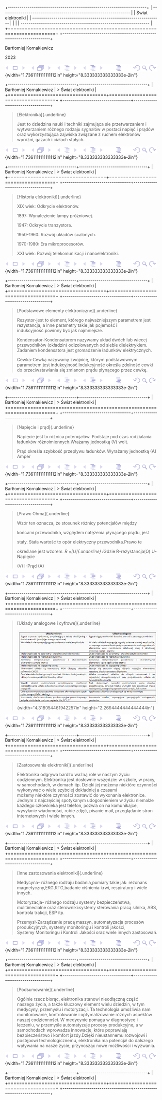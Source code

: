 +-----------------------------------------------------------------------+
|   ------------------------------------------------------------------  |
|   Świat elektroniki                                                   |
|   ------------------------------------------------------------------  |
|                                                                       |
|   ------------------------------------------------------------------  |
+=======================================================================+
+-----------------------------------------------------------------------+

Bartłomiej Kornakiewicz

2023

![](vertopal_bdf4580bc8c148fb9fa9d57f28479350/media/image1.png){width="1.7361111111111112in"
height="8.333333333333333e-2in"}

+-----------------------------------+-----------------------------------+
| Bartłomiej Kornakiewicz           | > Świat elektroniki               |
+===================================+===================================+
+-----------------------------------+-----------------------------------+

> [Elektronika]{.underline}
>
> Jest to dziedzina nauki i techniki zajmująca sie przetwarzaniem i
> wytwarzaniem różnego rodzaju sygnałów w postaci napięć i prądów oraz
> wykorzystująca zajwiska związane z ruchem elektronów\
> wpróżni, gazach i ciałach stałych.

![](vertopal_bdf4580bc8c148fb9fa9d57f28479350/media/image1.png){width="1.7361111111111112in"
height="8.333333333333333e-2in"}

+-----------------------------------+-----------------------------------+
| Bartłomiej Kornakiewicz           | > Świat elektroniki               |
+===================================+===================================+
+-----------------------------------+-----------------------------------+

> [Historia elektroniki]{.underline}
>
> XIX wiek: Odkrycie elektronów.
>
> 1897: Wynalezienie lampy próżniowej.
>
> 1947: Odkrycie tranzystora.
>
> 1950-1960: Rozwój układów scalonych.
>
> 1970-1980: Era mikroprocesorów.
>
> XXI wiek: Rozwój telekomunikacji i nanoelektroniki.

![](vertopal_bdf4580bc8c148fb9fa9d57f28479350/media/image1.png){width="1.7361111111111112in"
height="8.333333333333333e-2in"}

+-----------------------------------+-----------------------------------+
| Bartłomiej Kornakiewicz           | > Świat elektroniki               |
+===================================+===================================+
+-----------------------------------+-----------------------------------+

> [Podstawowe elementy elektroniczne]{.underline}
>
> Rezystor-jest to element, którego najważniejszym parametrem jest
> rezystancja, a inne parametry takie jak pojemość i\
> indukcyjność powinny być jak najmniejsze.
>
> Kondensator-Kondensatorem nazywamy układ dwóch lub wiecej przewodników
> (okładzin) odizolowanych od siebie dielektrykiem. Zadaniem
> kondensatora jest gromadzenie ładunków elektrycznych.
>
> Cewka-Cewką nazywamy zwojnicę, którym podstawownym parametrem jest
> indukcyjność.Indukcyjność określa zdolność cewki do przeciwstawiania
> się zmianom prądu płynącego przez cewkę.

![](vertopal_bdf4580bc8c148fb9fa9d57f28479350/media/image1.png){width="1.7361111111111112in"
height="8.333333333333333e-2in"}

+-----------------------------------+-----------------------------------+
| Bartłomiej Kornakiewicz           | > Świat elektroniki               |
+===================================+===================================+
+-----------------------------------+-----------------------------------+

> [Napięcie i prąd]{.underline}
>
> Napięcie jest to różnica potencjałów. Podstaje pod czas rodzialania
> ładunków różnoimiennych.Wrażamy jednostką (V) wolt.
>
> Prąd określa szybkość przepływu ładunków. Wyrażamy jednostką (A) Amper

![](vertopal_bdf4580bc8c148fb9fa9d57f28479350/media/image1.png){width="1.7361111111111112in"
height="8.333333333333333e-2in"}

+-----------------------------------+-----------------------------------+
| Bartłomiej Kornakiewicz           | > Świat elektroniki               |
+===================================+===================================+
+-----------------------------------+-----------------------------------+

> [Prawo Ohma]{.underline}
>
> Wzór ten oznacza, że stosunek różnicy potencjałów między
>
> końcami przewodnika, względem natężenia płynącego prądu, jest
>
> stały. Stała wartość to opór elektryczny przewodnika.Prawo te
>
> określane jest wzorem: *R* =*[U]{.underline} I*Gdzie R-rezystancja(Ω)
> U-Napięcie
>
> \(V\) I-Prąd (A)

![](vertopal_bdf4580bc8c148fb9fa9d57f28479350/media/image1.png){width="1.7361111111111112in"
height="8.333333333333333e-2in"}

+-----------------------------------+-----------------------------------+
| Bartłomiej Kornakiewicz           | > Świat elektroniki               |
+===================================+===================================+
+-----------------------------------+-----------------------------------+

> [Układy analogowe i cyfrowe]{.underline}
>
> ![](vertopal_bdf4580bc8c148fb9fa9d57f28479350/media/image2.png){width="4.318054461942257in"
> height="2.2694444444444444in"}

![](vertopal_bdf4580bc8c148fb9fa9d57f28479350/media/image1.png){width="1.7361111111111112in"
height="8.333333333333333e-2in"}

+-----------------------------------+-----------------------------------+
| Bartłomiej Kornakiewicz           | > Świat elektroniki               |
+===================================+===================================+
+-----------------------------------+-----------------------------------+

> [Zastosowania elektroniki]{.underline}
>
> Elektronika odgrywa bardzo ważną role w naszym życiu\
> codziennym. Elektronika jest dosłownie wszędzie: w szkole, w pracy, w
> samochodach, w domach itp. Dzięki jej możemy niektóre czynności
> wykonywać o wiele szybciej dokładniej a czasami\
> możemy niektóre czynności zostawić do wykonania elektronice. Jednym z
> najczęściej spotykanym udogodnieniem w życiu niemalże każdego
> człowkieka jest telefon, pozwla on na komunikajce,\
> wysyłanie wiadomości, robie zdjęć, pisanie mail, przeglądanie stron
> internetowych i wiele innych.

![](vertopal_bdf4580bc8c148fb9fa9d57f28479350/media/image1.png){width="1.7361111111111112in"
height="8.333333333333333e-2in"}

+-----------------------------------+-----------------------------------+
| Bartłomiej Kornakiewicz           | > Świat elektroniki               |
+===================================+===================================+
+-----------------------------------+-----------------------------------+

> [Inne zastosowania elektroniki]{.underline}
>
> Medycyna- różnego rodzaju badania,pomiary takie jak: rezonans
> magnetyczny,EKG,RTG,badanie ciśnienia krwi, respiratory i wiele
> innych.
>
> Motoryzacja- różnego rodzaju systemy bezpieczeństwa, mulitimedialne
> oraz sterowniki:systemy sterowania pracą silnika, ABS, kontrola
> trakcji, ESP itp.
>
> Przemysł-Zarządzanie pracą maszyn, automatyzacja procesów
> produkcyjnych, systemy monitoringu i kontroli jakości,\
> Systemy Monitoringu i Kontroli Jakości oraz wiele innych zastosowań.

![](vertopal_bdf4580bc8c148fb9fa9d57f28479350/media/image1.png){width="1.7361111111111112in"
height="8.333333333333333e-2in"}

+-----------------------------------+-----------------------------------+
| Bartłomiej Kornakiewicz           | > Świat elektroniki               |
+===================================+===================================+
+-----------------------------------+-----------------------------------+

> [Podsumowanie]{.underline}
>
> Ogólnie rzecz biorąc, elektronika stanowi nieodłączną część\
> naszego życia, a także kluczowy element wielu dziedzin, w tym
> medycyny, przemysłu i motoryzacji. Ta technologia umożliwia nam
> monitorowanie, kontrolowanie i optymalizowanie różnych aspektów naszej
> codzienności. W medycynie pomaga w diagnostyce i\
> leczeniu, w przemyśle automatyzuje procesy produkcyjne, a w
> samochodach wprowadza innowacje, które poprawiają\
> bezpieczeństwo i komfort jazdy.Dzięki nieustannemu rozwojowi i
> postępowi technologicznemu, elektronika ma potencjał do dalszego
> wpływania na nasze życie, przynosząc nowe możliwości i wyzwania.

![](vertopal_bdf4580bc8c148fb9fa9d57f28479350/media/image1.png){width="1.7361111111111112in"
height="8.333333333333333e-2in"}

+-----------------------------------+-----------------------------------+
| Bartłomiej Kornakiewicz           | > Świat elektroniki               |
+===================================+===================================+
+-----------------------------------+-----------------------------------+
